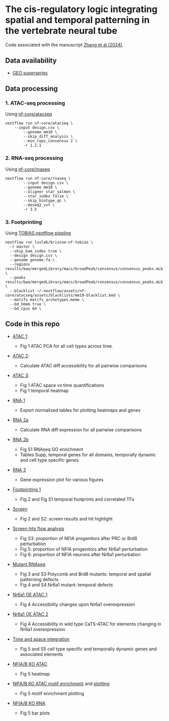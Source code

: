 # The cis-regulatory logic integrating spatial and temporal patterning in the vertebrate neural tube

Code associated with the manuscript [Zhang et al (2024)](https://www.biorxiv.org/content/10.1101/2024.04.17.589864v1.full).

## Data availability

- [GEO superseries](https://www.ncbi.nlm.nih.gov/geo/query/acc.cgi?acc=GSE264172)

## Data processing

### 1. ATAC-seq processing 
Using [nf-core/atacseq](https://nf-co.re/atacseq)
```
nextflow run nf-core/atacseq \
	--input design.csv \
        --genome mm10 \
    	--skip_diff_analysis \
    	--min_reps_consensus 2 \
        -r 1.2.1
```

### 2. RNA-seq processing
Using [nf-core/rnaseq](https://nf-co.re/rnaseq)
```
nextflow run nf-core/rnaseq \
        --input design.csv \
        --genome mm10 \
        --aligner star_salmon \
        --star_index false \
        --skip_biotype_qc \
    	--deseq2_vst \
        -r 3.5
```

### 3. Footprinting
Using [TOBIAS nextflow pipeline](https://github.com/luslab/briscoe-nf-tobias)
```
nextflow run luslab/briscoe-nf-tobias \
  -r master \
  --skip_bam_index true \
  --design design.csv \
  --genome genome.fa \
  --regions results/bwa/mergedLibrary/macs/broadPeak/consensus/consensus_peaks.mLb.clN.bed \
  --peaks results/bwa/mergedLibrary/macs/broadPeak/consensus/consensus_peaks.mLb.clN.bed \
  --blacklist ~/.nextflow/assets/nf-core/atacseq/assets/blacklists/mm10-blacklist.bed \
  --motifs motifs_archetypes.meme \
  --bd_hmem true \
  --bd_cpus 64 \
```

## Code in this repo

- [ATAC 1](r_files/temporal_atac_1_PCA.md): 
    - Fig 1 ATAC PCA for all cell types across time.
- [ATAC 2](r_files/temporal_atac_2_time_space.md): 
    - Calculate ATAC diff accessibility for all pairwise comparisons
- [ATAC 3](r_files/temporal_atac_2_time_space_plot.md): 
    - Fig 1 ATAC space vs time quantifications
    - Fig 1 temporal heatmap

- [RNA 1](r_files/temporal_rna_1_export_tables.md)
    - Export normalized tables for plotting heatmaps and genes
- [RNA 2a](r_files/temporal_rna_2_time_space.md)
    - Calculate RNA diff expression for all pairwise comparisons
- [RNA 2b](r_files/temporal_rna_2_time_space_import_plot.md)
    - Fig S1 RNAseq GO enrichment
    - Tables Supp, temporal genes for all domains, temporally dynamic and cell type specific genes
- [RNA 3](r_files/temporal_rna_3_plotgenes_import.md)
    - Gene expression plot for various figures
- [Footprinting 1](r_files/temporal_footprint_1_WT.md)
    - Fig 2 and Fig S1 temporal footprints and correlated TFs
- [Screen](r_files/temporal_screen_1_hitselection.md)
    - Fig 2 and S2: screen results and hit highlight
- [Screen hits flow analysis](r_files/temporal_screen_3_Flow.md)
    - Fig S3: proportion of NFIA progenitors after PRC or Brd8 perturbation
    - Fig 5: proportion of NFIA progenitors after Nr6a1 perturbation
    - Fig 6: proportion of NFIA neurons after Nr6a1 perturbation
- [Mutant RNAseq](r_files/temporal_screen_2_hitsRNAseq.md)
    - Fig 3 and S3 Polycomb and Brd8 mutants: temporal and spatial patterning defects
    - Fig 4 and S4 Nr6a1 mutant: temporal defects
- [Nr6a1 OE ATAC 1](r_files/temporal_Nr6a1OE_2_ATAC.md)
    - Fig 4 Accessibility changes upon Nr6a1 overexpression
- [Nr6a1 OE ATAC 2](r_files/temporal_Nr6a1OE_3_ATAC.md)
    - Fig 4 Accessibility in wild type CaTS-ATAC for elements changing in Nr6a1 overexpression
- [Time and space integration](r_files/temporal_multi_2_time_and_space_genes.md)
    - Fig 5 and S5 cell type specific and temporally dynamic genes and associated elements
- [NFIA/B KO ATAC](r_files/temporal_NFIAB-KO_1_ATAC.md)
    - Fig 5 heatmap
- [NIFA/B KO ATAC motif enrichment](r_files/temporal_NFIAB-KO_4_plotmotifs.md) and [plotting](r_files/temporal_NFIAB-KO_3_motifenrichment.md)
    - Fig 5 motif enrichment plotting 
- [NFIA/B KO RNA](r_files/temporal_NFIAB-KO_2_RNA.md)
    - Fig 5 bar plots 
